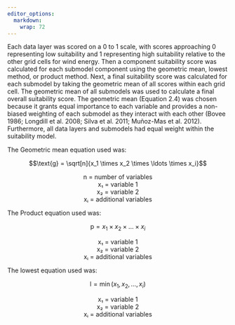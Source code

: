 ```yaml
---
editor_options: 
  markdown: 
    wrap: 72
---
```


Each data layer was scored on a 0 to 1 scale, with scores approaching 0
representing low suitability and 1 representing high suitability
relative to the other grid cells for wind energy. Then a component
suitability score was calculated for each submodel component using the
geometric mean, lowest method, or product method. Next, a final
suitability score was calculated for each submodel by taking the
geometric mean of all scores within each grid cell. The geometric mean
of all submodels was used to calculate a final overall suitability
score. The geometric mean (Equation 2.4) was chosen because it grants
equal importance to each variable and provides a non-biased weighting of
each submodel as they interact with each other (Bovee 1986; Longdill et
al. 2008; Silva et al. 2011; Muñoz-Mas et al. 2012). Furthermore, all
data layers and submodels had equal weight within the suitability model.

The Geometric mean equation used was:

$$\text{g} = \sqrt[n]{x_1 \times x_2 \times \ldots \times x_i}$$

<center>
n = number of variables<br>
x₁ = variable 1<br>
x₂ = variable 2<br>
xᵢ = additional variables
</center>

The Product equation used was:

$$\text{p} = x_1 \times x_2 \times \ldots \times x_i$$

<center>
x₁ = variable 1<br>
x₂ = variable 2<br>
xᵢ = additional variables
</center>

The lowest equation used was:

$$\text{l} = \min(x_1, x_2, \ldots, x_i)$$

<center>
x₁ = variable 1<br>
x₂ = variable 2<br>
xᵢ = additional variables
</center>
